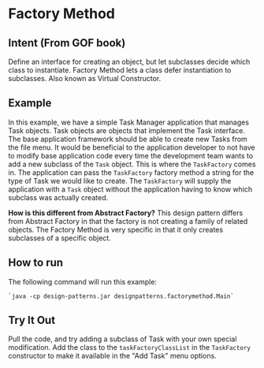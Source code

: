 # Factory Method 

## Intent (From GOF book)

Define an interface for creating an object, but let subclasses decide which class to instantiate.  Factory Method lets a class defer instantiation to subclasses.  Also known as Virtual Constructor.

## Example
In this example, we have a simple Task Manager application that manages Task objects.  Task objects are objects that implement the Task interface.  The base application framework should be able to create new Tasks from the file menu.  It would be beneficial to the application developer to not have to modify base application code every time the development team wants to add a new subclass of the `Task` object.  This is where the `TaskFactory` comes in.  The application can pass the `TaskFactory` factory method a string for the type of Task we would like to create.  The `TaskFactory` will supply the application with a `Task` object without the application having to know which subclass was actually created.


**How is this different from Abstract Factory?**
This design pattern differs from Abstract Factory in that the factory is not creating a family of related objects.  The Factory Method is very specific in that it only creates subclasses of a specific object.  

## How to run
The following command will run this example:

	`java -cp design-patterns.jar designpatterns.factorymethod.Main`
	
## Try It Out
Pull the code, and try adding a subclass of Task with your own special modification.  Add the class to the `taskFactoryClassList` in the `TaskFactory` constructor to make it available in the "Add Task" menu options.
	